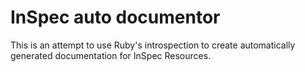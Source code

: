 # InSpec auto documentor

This is an attempt to use Ruby's introspection to create automatically generated
documentation for InSpec Resources.
